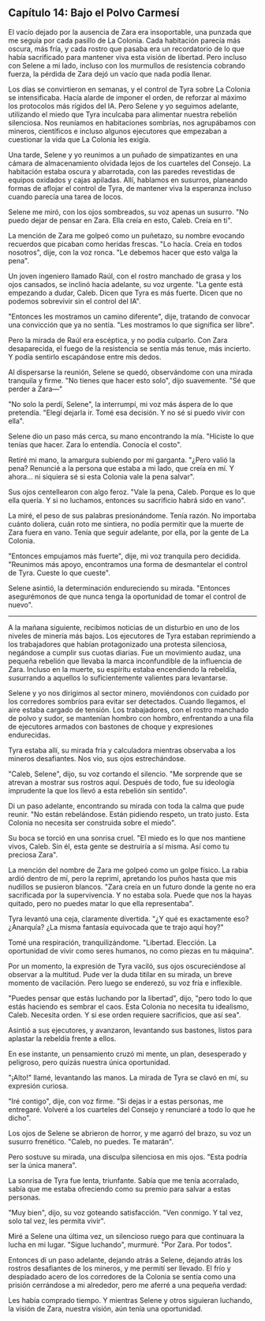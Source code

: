 ## Capítulo 14: Bajo el Polvo Carmesí

El vacío dejado por la ausencia de Zara era insoportable, una punzada que me seguía por cada pasillo de La Colonia. Cada habitación parecía más oscura, más fría, y cada rostro que pasaba era un recordatorio de lo que había sacrificado para mantener viva esta visión de libertad. Pero incluso con Selene a mi lado, incluso con los murmullos de resistencia cobrando fuerza, la pérdida de Zara dejó un vacío que nada podía llenar.

Los días se convirtieron en semanas, y el control de Tyra sobre La Colonia se intensificaba. Hacía alarde de imponer el orden, de reforzar al máximo los protocolos más rígidos del IA. Pero Selene y yo seguimos adelante, utilizando el miedo que Tyra inculcaba para alimentar nuestra rebelión silenciosa. Nos reuníamos en habitaciones sombrías, nos agrupábamos con mineros, científicos e incluso algunos ejecutores que empezaban a cuestionar la vida que La Colonia les exigía.

Una tarde, Selene y yo reunimos a un puñado de simpatizantes en una cámara de almacenamiento olvidada lejos de los cuarteles del Consejo. La habitación estaba oscura y abarrotada, con las paredes revestidas de equipos oxidados y cajas apiladas. Allí, hablamos en susurros, planeando formas de aflojar el control de Tyra, de mantener viva la esperanza incluso cuando parecía una tarea de locos.

Selene me miró, con los ojos sombreados, su voz apenas un susurro. "No puedo dejar de pensar en Zara. Ella creía en esto, Caleb. Creía en ti".

La mención de Zara me golpeó como un puñetazo, su nombre evocando recuerdos que picaban como heridas frescas. "Lo hacía. Creía en todos nosotros", dije, con la voz ronca. "Le debemos hacer que esto valga la pena".

Un joven ingeniero llamado Raúl, con el rostro manchado de grasa y los ojos cansados, se inclinó hacia adelante, su voz urgente. "La gente está empezando a dudar, Caleb. Dicen que Tyra es más fuerte. Dicen que no podemos sobrevivir sin el control del IA".

"Entonces les mostramos un camino diferente", dije, tratando de convocar una convicción que ya no sentía. "Les mostramos lo que significa ser libre".

Pero la mirada de Raúl era escéptica, y no podía culparlo. Con Zara desaparecida, el fuego de la resistencia se sentía más tenue, más incierto. Y podía sentirlo escapándose entre mis dedos.

Al dispersarse la reunión, Selene se quedó, observándome con una mirada tranquila y firme. "No tienes que hacer esto solo", dijo suavemente. "Sé que perder a Zara—"

"No solo la perdí, Selene", la interrumpí, mi voz más áspera de lo que pretendía. "Elegí dejarla ir. Tomé esa decisión. Y no sé si puedo vivir con ella".

Selene dio un paso más cerca, su mano encontrando la mía. "Hiciste lo que tenías que hacer. Zara lo entendía. Conocía el costo".

Retiré mi mano, la amargura subiendo por mi garganta. "¿Pero valió la pena? Renuncié a la persona que estaba a mi lado, que creía en mí. Y ahora... ni siquiera sé si esta Colonia vale la pena salvar".

Sus ojos centellearon con algo feroz. "Vale la pena, Caleb. Porque es lo que ella quería. Y si no luchamos, entonces su sacrificio habrá sido en vano".

La miré, el peso de sus palabras presionándome. Tenía razón. No importaba cuánto doliera, cuán roto me sintiera, no podía permitir que la muerte de Zara fuera en vano. Tenía que seguir adelante, por ella, por la gente de La Colonia.

"Entonces empujamos más fuerte", dije, mi voz tranquila pero decidida. "Reunimos más apoyo, encontramos una forma de desmantelar el control de Tyra. Cueste lo que cueste".

Selene asintió, la determinación endureciendo su mirada. "Entonces asegurémonos de que nunca tenga la oportunidad de tomar el control de nuevo".

---

A la mañana siguiente, recibimos noticias de un disturbio en uno de los niveles de minería más bajos. Los ejecutores de Tyra estaban reprimiendo a los trabajadores que habían protagonizado una protesta silenciosa, negándose a cumplir sus cuotas diarias. Fue un movimiento audaz, una pequeña rebelión que llevaba la marca inconfundible de la influencia de Zara. Incluso en la muerte, su espíritu estaba encendiendo la rebeldía, susurrando a aquellos lo suficientemente valientes para levantarse.

Selene y yo nos dirigimos al sector minero, moviéndonos con cuidado por los corredores sombríos para evitar ser detectados. Cuando llegamos, el aire estaba cargado de tensión. Los trabajadores, con el rostro manchado de polvo y sudor, se mantenían hombro con hombro, enfrentando a una fila de ejecutores armados con bastones de choque y expresiones endurecidas.

Tyra estaba allí, su mirada fría y calculadora mientras observaba a los mineros desafiantes. Nos vio, sus ojos estrechándose.

"Caleb, Selene", dijo, su voz cortando el silencio. "Me sorprende que se atrevan a mostrar sus rostros aquí. Después de todo, fue su ideología imprudente la que los llevó a esta rebelión sin sentido".

Di un paso adelante, encontrando su mirada con toda la calma que pude reunir. "No están rebelándose. Están pidiendo respeto, un trato justo. Esta Colonia no necesita ser construida sobre el miedo".

Su boca se torció en una sonrisa cruel. "El miedo es lo que nos mantiene vivos, Caleb. Sin él, esta gente se destruiría a sí misma. Así como tu preciosa Zara".

La mención del nombre de Zara me golpeó como un golpe físico. La rabia ardió dentro de mí, pero la reprimí, apretando los puños hasta que mis nudillos se pusieron blancos. "Zara creía en un futuro donde la gente no era sacrificada por la supervivencia. Y no estaba sola. Puede que nos la hayas quitado, pero no puedes matar lo que ella representaba".

Tyra levantó una ceja, claramente divertida. "¿Y qué es exactamente eso? ¿Anarquía? ¿La misma fantasía equivocada que te trajo aquí hoy?"

Tomé una respiración, tranquilizándome. "Libertad. Elección. La oportunidad de vivir como seres humanos, no como piezas en tu máquina".

Por un momento, la expresión de Tyra vaciló, sus ojos oscureciéndose al observar a la multitud. Pude ver la duda titilar en su mirada, un breve momento de vacilación. Pero luego se enderezó, su voz fría e inflexible.

"Puedes pensar que estás luchando por la libertad", dijo, "pero todo lo que estás haciendo es sembrar el caos. Esta Colonia no necesita tu idealismo, Caleb. Necesita orden. Y si ese orden requiere sacrificios, que así sea".

Asintió a sus ejecutores, y avanzaron, levantando sus bastones, listos para aplastar la rebeldía frente a ellos.

En ese instante, un pensamiento cruzó mi mente, un plan, desesperado y peligroso, pero quizás nuestra única oportunidad.

"¡Alto!" llamé, levantando las manos. La mirada de Tyra se clavó en mí, su expresión curiosa.

"Iré contigo", dije, con voz firme. "Si dejas ir a estas personas, me entregaré. Volveré a los cuarteles del Consejo y renunciaré a todo lo que he dicho".

Los ojos de Selene se abrieron de horror, y me agarró del brazo, su voz un susurro frenético. "Caleb, no puedes. Te matarán".

Pero sostuve su mirada, una disculpa silenciosa en mis ojos. "Esta podría ser la única manera".

La sonrisa de Tyra fue lenta, triunfante. Sabía que me tenía acorralado, sabía que me estaba ofreciendo como su premio para salvar a estas personas.

"Muy bien", dijo, su voz goteando satisfacción. "Ven conmigo. Y tal vez, solo tal vez, les permita vivir".

Miré a Selene una última vez, un silencioso ruego para que continuara la lucha en mi lugar. "Sigue luchando", murmuré. "Por Zara. Por todos".

Entonces di un paso adelante, dejando atrás a Selene, dejando atrás los rostros desafiantes de los mineros, y me permití ser llevado. El frío y despiadado acero de los corredores de la Colonia se sentía como una prisión cerrándose a mi alrededor, pero me aferré a una pequeña verdad:

Les había comprado tiempo. Y mientras Selene y otros siguieran luchando, la visión de Zara, nuestra visión, aún tenía una oportunidad.